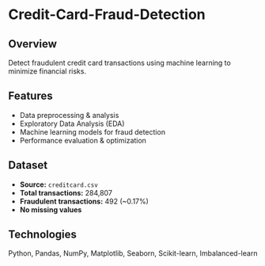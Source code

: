 # Credit-Card-Fraud-Detection


## Overview
Detect fraudulent credit card transactions using machine learning to minimize financial risks.

## Features
- Data preprocessing & analysis
- Exploratory Data Analysis (EDA)
- Machine learning models for fraud detection
- Performance evaluation & optimization

## Dataset
- **Source:** `creditcard.csv`
- **Total transactions:** 284,807
- **Fraudulent transactions:** 492 (~0.17%)
- **No missing values**

## Technologies
Python, Pandas, NumPy, Matplotlib, Seaborn, Scikit-learn, Imbalanced-learn
